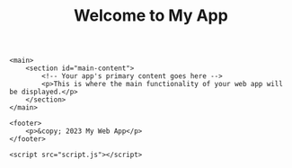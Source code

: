 <!DOCTYPE html>
<html lang="en">
<head>
    <meta charset="UTF-8">
    <meta name="viewport" content="width=device-width, initial-scale=1.0">
    <title>My Web App</title>
    <link rel="stylesheet" href="style.css"> </head>
<body>
    <header>
        <h1>Welcome to My App</h1>
    </header>
    
    <main>
        <section id="main-content">
            <!-- Your app's primary content goes here -->
            <p>This is where the main functionality of your web app will be displayed.</p>
        </section>
    </main>

    <footer>
        <p>&copy; 2023 My Web App</p>
    </footer>

    <script src="script.js"></script>  
</body>
</html>
